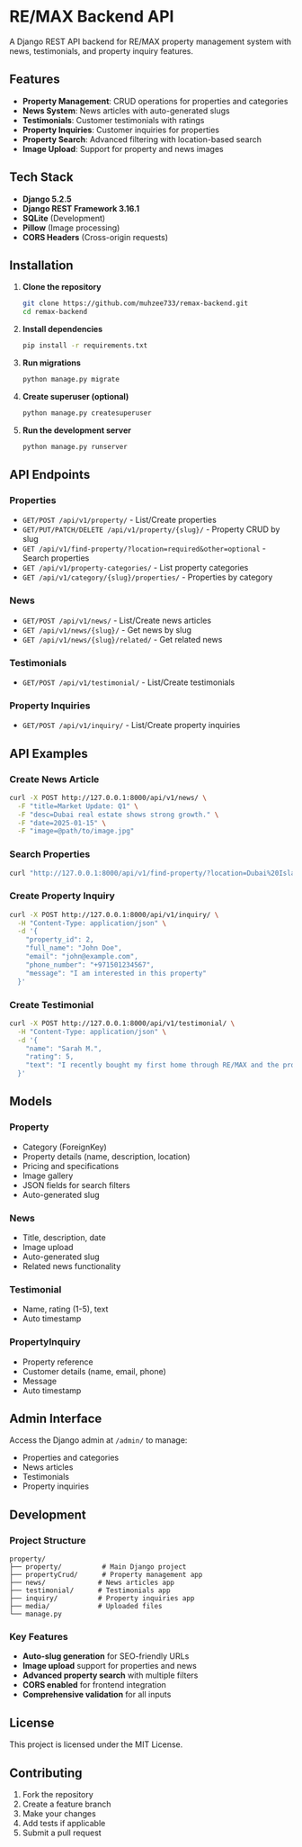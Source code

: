 # RE/MAX Backend API

A Django REST API backend for RE/MAX property management system with news, testimonials, and property inquiry features.

## Features

- **Property Management**: CRUD operations for properties and categories
- **News System**: News articles with auto-generated slugs
- **Testimonials**: Customer testimonials with ratings
- **Property Inquiries**: Customer inquiries for properties
- **Property Search**: Advanced filtering with location-based search
- **Image Upload**: Support for property and news images

## Tech Stack

- **Django 5.2.5**
- **Django REST Framework 3.16.1**
- **SQLite** (Development)
- **Pillow** (Image processing)
- **CORS Headers** (Cross-origin requests)

## Installation

1. **Clone the repository**
   ```bash
   git clone https://github.com/muhzee733/remax-backend.git
   cd remax-backend
   ```

2. **Install dependencies**
   ```bash
   pip install -r requirements.txt
   ```

3. **Run migrations**
   ```bash
   python manage.py migrate
   ```

4. **Create superuser (optional)**
   ```bash
   python manage.py createsuperuser
   ```

5. **Run the development server**
   ```bash
   python manage.py runserver
   ```

## API Endpoints

### Properties

- `GET/POST /api/v1/property/` - List/Create properties
- `GET/PUT/PATCH/DELETE /api/v1/property/{slug}/` - Property CRUD by slug
- `GET /api/v1/find-property/?location=required&other=optional` - Search properties
- `GET /api/v1/property-categories/` - List property categories
- `GET /api/v1/category/{slug}/properties/` - Properties by category

### News

- `GET/POST /api/v1/news/` - List/Create news articles
- `GET /api/v1/news/{slug}/` - Get news by slug
- `GET /api/v1/news/{slug}/related/` - Get related news

### Testimonials

- `GET/POST /api/v1/testimonial/` - List/Create testimonials

### Property Inquiries

- `GET/POST /api/v1/inquiry/` - List/Create property inquiries

## API Examples

### Create News Article
```bash
curl -X POST http://127.0.0.1:8000/api/v1/news/ \
  -F "title=Market Update: Q1" \
  -F "desc=Dubai real estate shows strong growth." \
  -F "date=2025-01-15" \
  -F "image=@path/to/image.jpg"
```

### Search Properties
```bash
curl "http://127.0.0.1:8000/api/v1/find-property/?location=Dubai%20Islands&propertyType=Apartment&bedroom=1&bathroom=2"
```

### Create Property Inquiry
```bash
curl -X POST http://127.0.0.1:8000/api/v1/inquiry/ \
  -H "Content-Type: application/json" \
  -d '{
    "property_id": 2,
    "full_name": "John Doe",
    "email": "john@example.com",
    "phone_number": "+971501234567",
    "message": "I am interested in this property"
  }'
```

### Create Testimonial
```bash
curl -X POST http://127.0.0.1:8000/api/v1/testimonial/ \
  -H "Content-Type: application/json" \
  -d '{
    "name": "Sarah M.",
    "rating": 5,
    "text": "I recently bought my first home through RE/MAX and the process was smooth from start to finish."
  }'
```

## Models

### Property
- Category (ForeignKey)
- Property details (name, description, location)
- Pricing and specifications
- Image gallery
- JSON fields for search filters
- Auto-generated slug

### News
- Title, description, date
- Image upload
- Auto-generated slug
- Related news functionality

### Testimonial
- Name, rating (1-5), text
- Auto timestamp

### PropertyInquiry
- Property reference
- Customer details (name, email, phone)
- Message
- Auto timestamp

## Admin Interface

Access the Django admin at `/admin/` to manage:
- Properties and categories
- News articles
- Testimonials
- Property inquiries

## Development

### Project Structure
```
property/
├── property/          # Main Django project
├── propertyCrud/      # Property management app
├── news/             # News articles app
├── testimonial/      # Testimonials app
├── inquiry/          # Property inquiries app
├── media/            # Uploaded files
└── manage.py
```

### Key Features
- **Auto-slug generation** for SEO-friendly URLs
- **Image upload** support for properties and news
- **Advanced property search** with multiple filters
- **CORS enabled** for frontend integration
- **Comprehensive validation** for all inputs

## License

This project is licensed under the MIT License.

## Contributing

1. Fork the repository
2. Create a feature branch
3. Make your changes
4. Add tests if applicable
5. Submit a pull request
